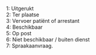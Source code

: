 1: Uitgerukt  
2: Ter plaatse  
3: Vervoer patiënt of arrestant  
4: Beschikbaar  
5: Op post  
6: Niet beschikbaar / buiten dienst  
7: Spraakaanvraag.  